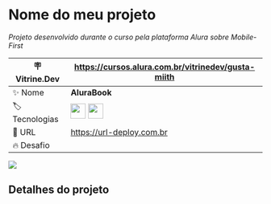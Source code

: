 # Nome do meu projeto

*Projeto desenvolvido durante o curso pela plataforma Alura sobre Mobile-First*

| :placard: Vitrine.Dev |  https://cursos.alura.com.br/vitrinedev/gusta-miith   | 
| -------------  | --- |
| :sparkles: Nome        | **AluraBook**
| :label: Tecnologias | <img src="https://cdn.jsdelivr.net/gh/devicons/devicon/icons/html5/html5-original-wordmark.svg" width=30 height=30 /> <img src="https://cdn.jsdelivr.net/gh/devicons/devicon/icons/css3/css3-original-wordmark.svg" width=30 height=30 />
| :rocket: URL         | https://url-deploy.com.br
| :fire: Desafio     | 

<!-- Inserir imagem com a #vitrinedev ao final do link -->
![](https://via.placeholder.com/1200x500.png?text=imagem+lindona+do+meu+projeto#vitrinedev)

## Detalhes do projeto
